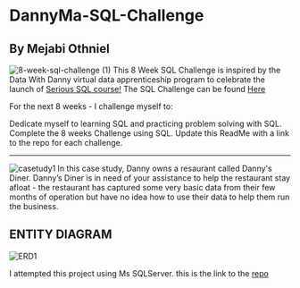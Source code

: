 # DannyMa-SQL-Challenge
## By Mejabi Othniel
![8-week-sql-challenge (1)](https://github.com/ottneel/DannyMa-SQL-Challenge/assets/101079280/85cf25be-8d88-4e18-b78d-1f778ebe0d16)
This 8 Week SQL Challenge is inspired by the Data With Danny virtual data apprenticeship program to celebrate the launch of [Serious SQL course!](https://www.datawithdanny.com/courses/serious-sql) The SQL Challenge can be found [Here](https://8weeksqlchallenge.com/getting-started/)

For the next 8 weeks - I challenge myself to:

Dedicate myself to learning SQL and practicing problem solving with SQL.
Complete the 8 weeks Challenge using SQL.
Update this ReadMe with a link to the repo for each challenge.
_______________________________________________________________________________________________________________________________
![casetudy1](https://github.com/ottneel/DannyMa-SQL-Challenge/assets/101079280/2c579519-ef5d-4cfc-8631-20c6fae7ce76)
In this case study, Danny owns a resaurant called Danny's Diner. Danny’s Diner is in need of your assistance to help the restaurant stay afloat - the restaurant has captured some very basic data from their few months of operation but have no idea how to use their data to help them run the business.
## ENTITY DIAGRAM
![ERD1](https://github.com/ottneel/DannyMa-SQL-Challenge/assets/101079280/b6df0d24-f036-4156-996b-524e7d46a65e)


I attempted this project using Ms SQLServer.
this is the link to the [repo](https://github.com/ottneel/DannyMa-SQL-Challenge/tree/main/DannyMa's%20SQL%20challenge/Challenge%201)
